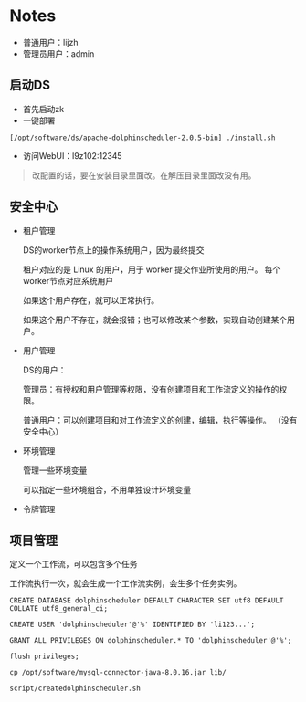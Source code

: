 # Notes

- 普通用户：lijzh
- 管理员用户：admin





## 启动DS

- 首先启动zk
- 一键部署

```shell
[/opt/software/ds/apache-dolphinscheduler-2.0.5-bin] ./install.sh
```

- 访问WebUI：l9z102:12345

> 改配置的话，要在安装目录里面改。在解压目录里面改没有用。







## 安全中心



- 租户管理

  DS的worker节点上的操作系统用户，因为最终提交

  租户对应的是 Linux 的用户，用于 worker 提交作业所使用的用户。  每个worker节点对应系统用户

  如果这个用户存在，就可以正常执行。

  如果这个用户不存在，就会报错；也可以修改某个参数，实现自动创建某个用户。





- 用户管理  

  DS的用户：

  管理员：有授权和用户管理等权限，没有创建项目和工作流定义的操作的权限。  

  普通用户：可以创建项目和对工作流定义的创建，编辑，执行等操作。  （没有安全中心）

  





- 环境管理

  管理一些环境变量

  可以指定一些环境组合，不用单独设计环境变量





- 令牌管理 







## 项目管理

定义一个工作流，可以包含多个任务

工作流执行一次，就会生成一个工作流实例，会生多个任务实例。











```
CREATE DATABASE dolphinscheduler DEFAULT CHARACTER SET utf8 DEFAULT COLLATE utf8_general_ci;

CREATE USER 'dolphinscheduler'@'%' IDENTIFIED BY 'li123...';

GRANT ALL PRIVILEGES ON dolphinscheduler.* TO 'dolphinscheduler'@'%';

flush privileges;
```



```
cp /opt/software/mysql-connector-java-8.0.16.jar lib/

script/createdolphinscheduler.sh
```

